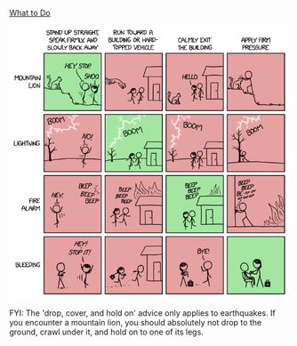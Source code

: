 [What to Do](https://xkcd.com/2813)

![What to Do](./random_comic.png)

FYI: The 'drop, cover, and hold on' advice only applies to earthquakes. If you encounter a mountain lion, you should absolutely not drop to the ground, crawl under it, and hold on to one of its legs.

